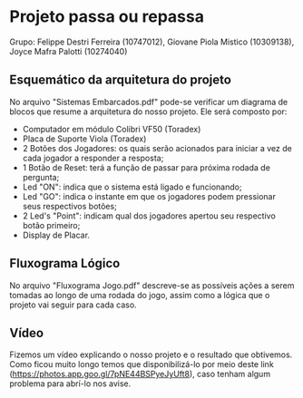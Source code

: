 # Projeto passa ou repassa
Grupo: Felippe Destri Ferreira (10747012),
       Giovane Piola Mistico (10309138), 
       Joyce Mafra Palotti (10274040)

## Esquemático da arquitetura do projeto

No arquivo "Sistemas Embarcados.pdf" pode-se verificar um diagrama de blocos que resume a arquitetura do nosso projeto. Ele será composto por:
- Computador em módulo Colibri VF50 (Toradex)
- Placa de Suporte Viola (Toradex)
- 2 Botões dos Jogadores: os quais serão acionados para iniciar a vez de cada jogador a responder a resposta;
- 1 Botão de Reset: terá a função de passar para próxima rodada de pergunta;
- Led "ON": indica que o sistema está ligado e funcionando;
- Led "GO": indica o instante em que os jogadores podem pressionar seus respectivos botões;
- 2 Led's "Point": indicam qual dos jogadores apertou seu respectivo botão primeiro;
- Display de Placar. 

## Fluxograma Lógico

No arquivo "Fluxograma Jogo.pdf" descreve-se as possíveis ações a serem tomadas ao longo de uma rodada do jogo, assim como a lógica que o projeto vai seguir para cada caso.

## Vídeo 

Fizemos um vídeo explicando o nosso projeto e o resultado que obtivemos. Como ficou muito longo temos que disponibilizá-lo por meio deste link (https://photos.app.goo.gl/7pNE44BSPyeJyUft8), caso tenham algum problema para abrí-lo nos avise.
